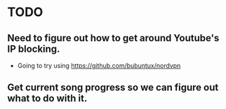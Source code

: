 # TODO

## Need to figure out how to get around Youtube's IP blocking.

- Going to try using https://github.com/bubuntux/nordvpn

## Get current song progress so we can figure out what to do with it.
